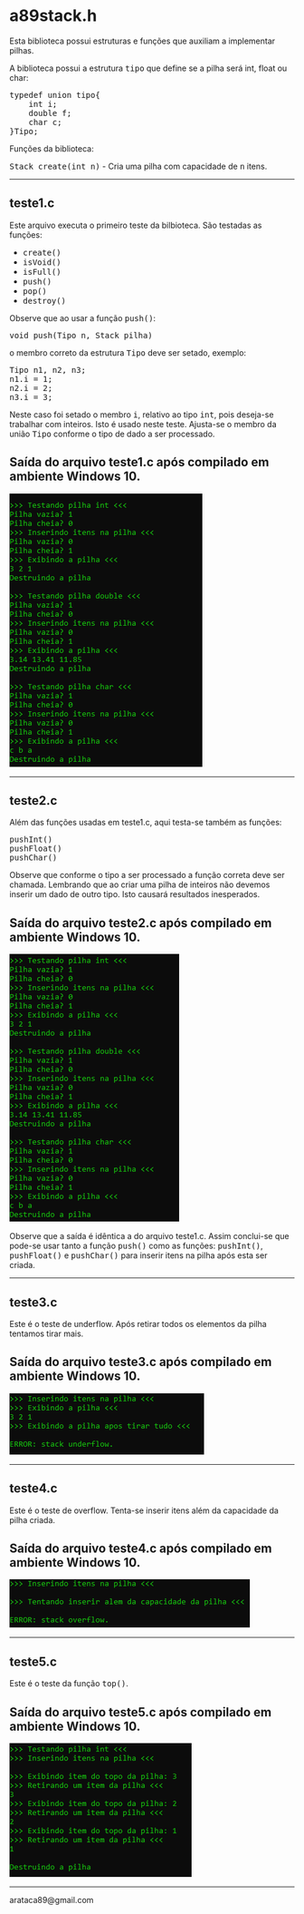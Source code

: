 # a89stack.h
Esta biblioteca possui estruturas e funções que auxiliam a implementar pilhas.

A biblioteca possui a estrutura <tt>tipo</tt> que define se a pilha será int, float ou char:

<pre>
typedef union tipo{
    int i;
    double f;
    char c;
}Tipo;
</pre>

Funções da biblioteca:
<p>    
    <tt>Stack create(int n)</tt> - Cria uma pilha com capacidade de <tt>n</tt> itens.    
<hr>

## teste1.c

Este arquivo executa o primeiro teste da bilbioteca. São testadas as funções:
- <tt>create()</tt>
- <tt>isVoid()</tt>
- <tt>isFull()</tt>
- <tt>push()</tt>
- <tt>pop()</tt>
- <tt>destroy()</tt>


Observe que ao usar a função <tt>push()</tt>:

<pre>
void push(Tipo n, Stack pilha)
</pre>

o membro correto da estrutura <tt>Tipo</tt> deve ser setado, exemplo:

<pre>
Tipo n1, n2, n3;
n1.i = 1;
n2.i = 2;
n3.i = 3;
</pre>

Neste caso foi setado o membro <tt>i</tt>, relativo ao tipo <tt>int</tt>, pois deseja-se trabalhar com inteiros.
Isto é usado neste teste. Ajusta-se o membro da união <tt>Tipo</tt> conforme o tipo de dado a ser processado. 

## Saída do arquivo teste1.c após compilado em ambiente Windows 10.

<img src="https://github.com/arataca89/C/blob/main/a89stack/teste1.PNG">

<hr>

## teste2.c

Além das funções usadas em teste1.c, aqui testa-se também as funções:

<pre>
pushInt()
pushFloat()
pushChar()
</pre>

Observe que conforme o tipo a ser processado a função correta deve ser chamada. Lembrando que ao criar uma pilha de inteiros não devemos inserir um dado de outro tipo. Isto causará resultados inesperados.

## Saída do arquivo teste2.c após compilado em ambiente Windows 10.

<img src="https://github.com/arataca89/C/blob/main/a89stack/teste2.PNG">

Observe que a saída é idêntica a do arquivo teste1.c. Assim conclui-se que pode-se usar tanto a função <tt>push()</tt> como as funções: <tt>pushInt()</tt>, <tt>pushFloat()</tt> e <tt>pushChar()</tt> para inserir itens na pilha após esta ser criada.

<hr>

## teste3.c
Este é o teste de underflow. Após retirar todos os elementos da pilha tentamos tirar mais.

## Saída do arquivo teste3.c após compilado em ambiente Windows 10.

<img src="https://github.com/arataca89/C/blob/main/a89stack/teste3.PNG">

<hr>

## teste4.c
Este é o teste de overflow. Tenta-se inserir itens além da capacidade da pilha criada.

## Saída do arquivo teste4.c após compilado em ambiente Windows 10.

<img src="https://github.com/arataca89/C/blob/main/a89stack/teste4.PNG">

<hr>

## teste5.c
Este é o teste da função <tt>top()</tt>.
## Saída do arquivo teste5.c após compilado em ambiente Windows 10.
<img src="https://github.com/arataca89/C/blob/main/a89stack/teste5.PNG">

<hr>
arataca89@gmail.com
<p>
